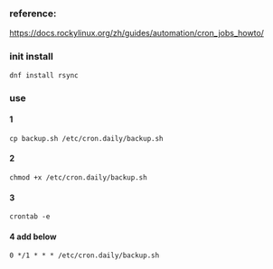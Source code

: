 ### reference: 
https://docs.rockylinux.org/zh/guides/automation/cron_jobs_howto/
### init install
```
dnf install rsync
```
### use
#### 1
```
cp backup.sh /etc/cron.daily/backup.sh
```
#### 2
```
chmod +x /etc/cron.daily/backup.sh
```
#### 3
```
crontab -e
```
#### 4 add below
```
0 */1 * * * /etc/cron.daily/backup.sh
```